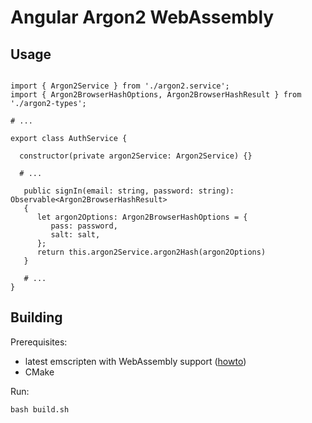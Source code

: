 # Angular Argon2 WebAssembly



## Usage

```

import { Argon2Service } from './argon2.service';
import { Argon2BrowserHashOptions, Argon2BrowserHashResult } from './argon2-types';

# ...

export class AuthService {

  constructor(private argon2Service: Argon2Service) {}

  # ...

   public signIn(email: string, password: string): Observable<Argon2BrowserHashResult>
   {
      let argon2Options: Argon2BrowserHashOptions = {
         pass: password,
         salt: salt,
      };
      return this.argon2Service.argon2Hash(argon2Options)
   }

   # ...
}
```

## Building

Prerequisites:

- latest emscripten with WebAssembly support ([howto](http://webassembly.org/getting-started/developers-guide/))
- CMake

Run:
```
bash build.sh
```
